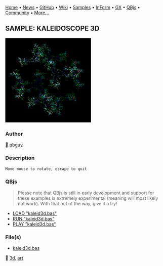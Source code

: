 [Home](https://qb64.com) • [News](../../news.md) • [GitHub](https://github.com/QB64Official/qb64) • [Wiki](https://github.com/QB64Official/qb64/wiki) • [Samples](../../samples.md) • [InForm](../../inform.md) • [GX](../../gx.md) • [QBjs](../../qbjs.md) • [Community](../../community.md) • [More...](../../more.md)

## SAMPLE: KALEIDOSCOPE 3D

![screenshot.png](img/screenshot.png)

### Author

[🐝 qbguy](../qbguy.md) 

### Description

```text
Move mouse to rotate, escape to quit
```

### QBjs

> Please note that QBjs is still in early development and support for these examples is extremely experimental (meaning will most likely not work). With that out of the way, give it a try!

* [LOAD "kaleid3d.bas"](https://v6p9d9t4.ssl.hwcdn.net/html/6022890/index.html?src=https://qb64.com/samples/kaleidoscope-3d/src/kaleid3d.bas)
* [RUN "kaleid3d.bas"](https://v6p9d9t4.ssl.hwcdn.net/html/6022890/index.html?mode=auto&src=https://qb64.com/samples/kaleidoscope-3d/src/kaleid3d.bas)
* [PLAY "kaleid3d.bas"](https://v6p9d9t4.ssl.hwcdn.net/html/6022890/index.html?mode=play&src=https://qb64.com/samples/kaleidoscope-3d/src/kaleid3d.bas)

### File(s)

* [kaleid3d.bas](src/kaleid3d.bas)

🔗 [3d](../3d.md), [art](../art.md)
